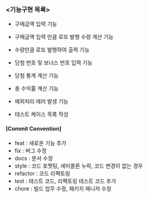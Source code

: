 ### <기능구현 목록>
- 구매금액 입력 기능 

- 구매금액 입력 만큼 로또 발행 수량 계산 기능

- 수량만큼 로또 발행하여 출력 기능 

- 당첨 번호 및 보너스 번호 입력 기능

- 당첨 통계 계산 기능

- 총 수익률 계산 기능

- 예외처리 에러 발생 기능

- 테스트 케이스 목록 작성

#### [Commit Convention]
- feat : 새로운 기능 추가
- fix : 버그 수정
- docs : 문서 수정
- style : 코드 포맷팅, 세미콜론 누락, 코드 변경이 없는 경우
- refactor : 코드 리펙토링
- test : 테스트 코드, 리펙토링 테스트 코드 추가
- chore : 빌드 업무 수정, 패키지 매니저 수정